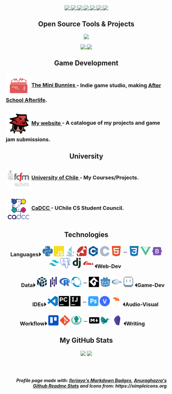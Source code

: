 <p align="center">
    <a href="https://twitter.com/nyveon">
        <img align="center" src="https://img.shields.io/badge/Nyveon-%231DA1F2.svg?style=for-the-badge&logo=Twitter&logoColor=white" />
    </a>
    <a href="https://www.twitch.tv/nyveon">
        <img align="center" src="https://img.shields.io/badge/Nyveon-%239146FF.svg?style=for-the-badge&logo=Twitch&logoColor=white" />
    </a>
    <a href="https://www.reddit.com/user/nyveon">
        <img align="center" src="https://img.shields.io/badge/Nyveon-FF4500?style=for-the-badge&logo=reddit&logoColor=white" />
    </a>
    <a href="https://www.goodreads.com/user/show/56531731-nyveon">
        <img align="center" src="https://img.shields.io/badge/Nyveon-%23372213.svg?style=for-the-badge&logo=goodreads&logoColor=white" />
    </a>
    <a href="https://steamcommunity.com/id/nyveon">
        <img align="center" src="https://img.shields.io/badge/Nyveon-%23000000.svg?style=for-the-badge&logo=steam&logoColor=white" />
    </a>
    <a href="https://www.last.fm/user/Nyveon">
        <img align="center" src="https://img.shields.io/badge/Nyveon-%23D51007.svg?style=for-the-badge&logo=lastdotfm&logoColor=white" />
    </a>  
    <img align="center" src="https://img.shields.io/badge/Nyveon%239999-%237289DA.svg?style=for-the-badge&logo=discord&logoColor=white" />
</p>


<!-- ---------------------------------------------------------------------------- -->

<h2 align="center"> Open Source Tools & Projects </h2>

<p align="center">
  <a href="https://github.com/Nyveon/MCStructureCleaner">
    <img align="center" src="https://github-readme-stats.vercel.app/api/pin/?username=Nyveon&repo=MCStructureCleaner&theme=midnight-purple&hide_border=true" />
  </a>
</p>

<p align="center">
  <a href="https://github.com/nyveon/tU-Cursos">
    <img align="center" src="https://github-readme-stats.vercel.app/api/pin/?username=nyveon&repo=tU-cursos&theme=midnight-purple&hide_border=true" />
  </a>

  <a href="https://github.com/nyveon/tUcampus">
    <img align="center" src="https://github-readme-stats.vercel.app/api/pin/?username=nyveon&repo=tUcampus&theme=midnight-purple&hide_border=true" />
  </a>
</p>

<!-- ---------------------------------------------------------------------------- -->

<h2 align="center"> Game Development </h2>

<h3>
    <a href="https://www.minibunnies.com/">
        <img align="center" width=80 src="./icons/minibunnies.png" />The Mini Bunnies
    </a>
    - Indie game studio, making <a href="https://store.steampowered.com/app/1602550/After_School_Afterlife/">After School Afterlife</a>.
</h3>

<h3>
    <a href="https://nyveon.com/">
        <img align="center" width=80 src="./icons/grok.png" />My website
    </a>
    - A catalogue of my projects and game jam submissions.
</h3>

<!-- ---------------------------------------------------------------------------- -->

<h2 align="center"> University </h2>

<h3>
    <a href="https://github.com/Nyveon/Nyveon/blob/main/University.md">
        <img align="center" width=80 src="./icons/fcfm.svg" />University of Chile
    </a>
    - My Courses/Projects.
</h3>

<h3>
    <a href="https://cadcc.cl/">
        <img align="center" width=80 src="./icons/cadcc.svg" />CaDCC
    </a>
     - UChile CS Student Council.
</h3>


<!-- ---------------------------------------------------------------------------- -->

<h2 align="center"> Technologies </h2>

<h3 align="center">
    Languages⏵
    <img alt="Python" height=32 src="./icons/python.svg">
    <img alt="JavaScript" height=32 src="./icons/javascript.svg">
    <img alt="Java" height=32 src="./icons/java.svg">
    <img alt="Ruby" height=32 src="./icons/ruby.svg">
    <img alt="C++" height=32 src="./icons/cplusplus.svg">
    <img alt="C" height=32 src="./icons/c.svg">
    <img alt="HTML5" height=32 src="./icons/html5.svg">
    ﹊
    <img alt="CSS3" height=32 src="./icons/css3.svg">
    <img alt="Vue.js" height=32 src="./icons/vuedotjs.svg">
    <img alt="Bootstrap" height=32 src="./icons/bootstrap.svg">
    <img alt="TailwindCSS" height=32 src="./icons/tailwindcss.svg">
    <img alt="PostgreSQL" height=32 src="./icons/postgresql.svg">
    <img alt="Django" height=32 src="./icons/django.svg">
    <img alt="Ruby on Rails" height=32 src="./icons/rubyonrails.svg">
    ⏴Web-Dev 
</h3>


<h3 align="center" >
         Data⏵
    <img alt="NumPy" height=32 src="./icons/numpy.svg">
    <img alt="Pandas" height=32 src="./icons/pandas.svg">
    <img alt="R" height=32 src="./icons/r.svg">
    <img alt="Octave" height=32 src="./icons/octave.svg">
    ﹊
    <img alt="GameMaker" height=32 src="./icons/gamemaker.png">
    <img alt="Godot Engine" height=32 src="./icons/godotengine.svg">
    <img alt="OpenGL" height=32 src="./icons/opengl.svg">
    <img alt="Aseprite" height=32 src="./icons/aseprite.svg">
    ⏴Game-Dev
</h3>

<h3 align="center" >
           IDEs⏵
    <img alt="Visual Studio Code" height=32 src="./icons/visualstudiocode.svg">
    <img alt="PyCharm" height=32 src="./icons/pycharm.svg">
    <img alt="IntelliJ Idea" height=32 src="./icons/intellijidea.svg">
    ﹊
    <img alt="Photoshop" height=32 src="./icons/adobephotoshop.svg">
    <img alt="Vegas Pro" height=32 src="./icons/vegaspro.png">
    <img alt="FLStudio" height=32 src="./icons/flstudio.svg">
    ⏴Audio-Visual
</h3>

<h3 align="center" > Workflow⏵
    <img alt="Trello" height=32 src="./icons/trello.svg">
    <img alt="Git" height=32 src="./icons/git.svg">
    <img alt="GitKraken" height=32 src="./icons/gitkraken.svg">
    ﹊
    <img alt="Markdown" height=32 src="./icons/markdown.svg">
    <img alt="LaTeX" height=32 src="./icons/latex.svg">
    <img alt="Obsidian" height=32 src="./icons/obsidian.svg">
    ⏴Writing   
</h3>


<!-- ---------------------------------------------------------------------------- -->

<h2 align="center"> My GitHub Stats </h2>

<p align="center">
  <img align="center" style="width: 37%" src="https://github-readme-stats.vercel.app/api?username=Nyveon&hide_rank=true&show_icons=true&hide_border=true&count_private=true&theme=midnight-purple" />

  <img align="center" style="width: 43%" src="https://github-readme-stats.vercel.app/api/top-langs/?username=Nyveon&layout=compact&hide_border=true&count_private=true&theme=midnight-purple&langs_count=10"/>
</p>

<br/>
<br/>

<h5 align="right">
Profile page made with: <a href="https://github.com/Ileriayo/markdown-badges">Ileriayo's Markdown Badges</a>, <a href="https://github.com/anuraghazra/github-readme-stats">Anuraghazra's Github Readme Stats</a> and Icons from: https://simpleicons.org
</h5>
